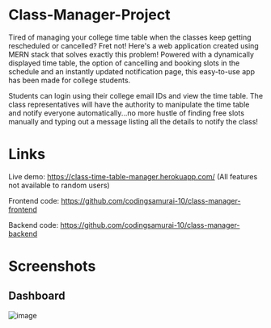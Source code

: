 # Class-Manager-Project
Tired of managing your college time table when the classes keep getting rescheduled or cancelled?
Fret not! Here's a web application created using MERN stack that solves exactly this problem!
Powered with a dynamically displayed time table, the option of cancelling and booking slots in the schedule and an instantly updated notification page, this easy-to-use app has been made for college students.

Students can login using their college email IDs and view the time table. The class representatives will have the authority to manipulate the time table and notify everyone automatically...no more hustle of finding free slots manually and typing out a message listing all the details to notify the class!

# Links
Live demo: https://class-time-table-manager.herokuapp.com/ (All features not available to random users)

Frontend code: https://github.com/codingsamurai-10/class-manager-frontend

Backend code: https://github.com/codingsamurai-10/class-manager-backend

# Screenshots
## Dashboard
![image](https://user-images.githubusercontent.com/58487637/131261396-0617056b-fbb0-4e62-b6f7-94f98091fb17.png)
